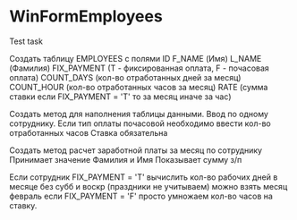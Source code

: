 # WinFormEmployees
Test task

Создать таблицу EMPLOYEES
с полями
ID 
F_NAME (Имя)
L_NAME (Фамилия)
FIX_PAYMENT (T - фиксированная оплата,  F - почасовая оплата)
COUNT_DAYS (кол-во отработанных дней за месяц)
COUNT_HOUR (кол-во отработанных часов за месяц) 
RATE (сумма ставки если FIX_PAYMENT = 'T' то за месяц иначе за час)

Создать метод для наполнения таблицы данными.
Ввод по одному сотруднику.
Если тип оплаты почасовой необходимо ввести кол-во отработанных часов
Ставка обязательна

Создать метод расчет заработной платы за месяц по сотруднику 
Принимает значение Фамилия и Имя
Показывает сумму з/п

Если сотрудник FIX_PAYMENT = 'T' вычислить кол-во рабочих дней в месяце без субб и воскр (праздники не учитываем) можно взять месяц февраль
если FIX_PAYMENT = 'F' просто умножаем кол-во часов на ставку.
